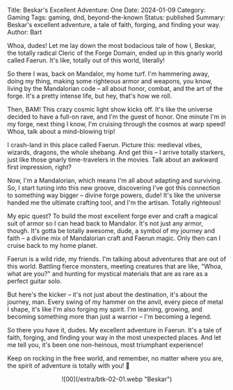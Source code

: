 Title: Beskar's Excellent Adventure: One
Date: 2024-01-09
Category: Gaming
Tags: gaming, dnd, beyond-the-known
Status: published
Summary: Beskar's excellent adventure, a tale of faith, forging, and finding your way.
Author: Bart

Whoa, dudes! Let me lay down the most bodacious tale of how I, Beskar, the
totally radical Cleric of the Forge Domain, ended up in this gnarly world
called Faerun. It's like, totally out of this world, literally!

So there I was, back on Mandalor, my home turf. I'm hammering away, doing my
thing, making some righteous armor and weapons, you know, living by the
Mandalorian code – all about honor, combat, and the art of the forge. It's a
pretty intense life, but hey, that's how we roll.

Then, BAM! This crazy cosmic light show kicks off. It's like the universe
decided to have a full-on rave, and I'm the guest of honor. One minute I'm in
my forge, next thing I know, I'm cruising through the cosmos at warp speed!
Whoa, talk about a mind-blowing trip!

I crash-land in this place called Faerun. Picture this: medieval vibes,
wizards, dragons, the whole shebang. And get this – I arrive totally starkers,
just like those gnarly time-travelers in the movies. Talk about an awkward
first impression, right?

Now, I'm a Mandalorian, which means I'm all about adapting and surviving. So, I
start tuning into this new groove, discovering I've got this connection to
something way bigger – divine forge powers, dude! It's like the universe handed
me the ultimate crafting tool, and I'm the artisan. Totally righteous!

My epic quest? To build the most excellent forge ever and craft a magical suit
of armor so I can head back to Mandalor. It's not just any armor, though. It's
gotta be totally awesome, dude, a symbol of my journey and faith – a divine mix
of Mandalorian craft and Faerun magic. Only then can I cruise back to my home
planet.

Faerun is a wild ride, my friends. I'm talking about adventures that are out of
this world. Battling fierce monsters, meeting creatures that are like, "Whoa,
what are you?" and hunting for mystical materials that are as rare as a perfect
guitar solo.

But here's the kicker – it's not just about the destination, it's about the
journey, man. Every swing of my hammer on the anvil, every piece of metal I
shape, it's like I'm also forging my spirit. I'm learning, growing, and
becoming something more than just a warrior – I'm becoming a legend.

So there you have it, dudes. My excellent adventure in Faerun. It's a tale of
faith, forging, and finding your way in the most unexpected places. And let me
tell you, it's been one non-heinous, most triumphant experience!

Keep on rocking in the free world, and remember, no matter where you are, the
spirit of adventure is totally with you! 🤘

<center>
![00](/extra/btk-02-01.webp "Beskar")
</center>
